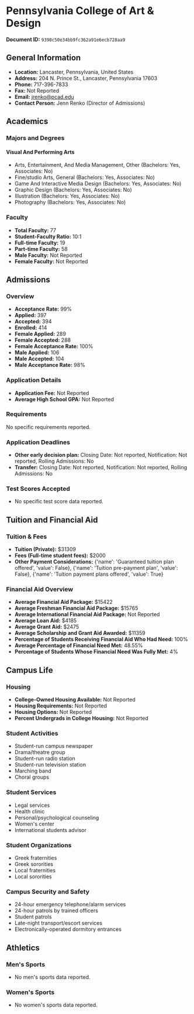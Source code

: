 # Pennsylvania College of Art & Design

**Document ID:** `9398c50e34bb9fc362a91e6ecb728aa9`

## General Information

- **Location:** Lancaster, Pennsylvania, United States
- **Address:** 204 N. Prince St., Lancaster, Pennsylvania 17603
- **Phone:** 717-396-7833
- **Fax:** Not Reported
- **Email:** jrenko@pcad.edu
- **Contact Person:** Jenn Renko (Director of Admissions)

## Academics

### Majors and Degrees

#### Visual And Performing Arts

- Arts, Entertainment, And Media Management, Other (Bachelors: Yes, Associates: No)
- Fine/studio Arts, General (Bachelors: Yes, Associates: No)
- Game And Interactive Media Design (Bachelors: Yes, Associates: No)
- Graphic Design (Bachelors: Yes, Associates: No)
- Illustration (Bachelors: Yes, Associates: No)
- Photography (Bachelors: Yes, Associates: No)

### Faculty

- **Total Faculty:** 77
- **Student-Faculty Ratio:** 10:1
- **Full-time Faculty:** 19
- **Part-time Faculty:** 58
- **Male Faculty:** Not Reported
- **Female Faculty:** Not Reported

## Admissions

### Overview

- **Acceptance Rate:** 99%
- **Applied:** 397
- **Accepted:** 394
- **Enrolled:** 414
- **Female Applied:** 289
- **Female Accepted:** 288
- **Female Acceptance Rate:** 100%
- **Male Applied:** 106
- **Male Accepted:** 104
- **Male Acceptance Rate:** 98%

### Application Details

- **Application Fee:** Not Reported
- **Average High School GPA:** Not Reported

### Requirements

No specific requirements reported.

### Application Deadlines

- **Other early decision plan:** Closing Date: Not reported, Notification: Not reported, Rolling Admissions: No
- **Transfer:** Closing Date: Not reported, Notification: Not reported, Rolling Admissions: No

### Test Scores Accepted

- No specific test score data reported.

## Tuition and Financial Aid

### Tuition & Fees

- **Tuition (Private):** $31309
- **Fees (Full-time student fees):** $2000
- **Other Payment Considerations:** {'name': 'Guaranteed tuition plan offered', 'value': False}, {'name': 'Tuition pre-payment plan', 'value': False}, {'name': 'Tuition payment plans offered', 'value': True}

### Financial Aid Overview

- **Average Financial Aid Package:** $15422
- **Average Freshman Financial Aid Package:** $15765
- **Average International Financial Aid Package:** Not Reported
- **Average Loan Aid:** $4185
- **Average Grant Aid:** $2475
- **Average Scholarship and Grant Aid Awarded:** $11359
- **Percentage of Students Receiving Financial Aid Who Had Need:** 100%
- **Average Percentage of Financial Need Met:** 48.55%
- **Percentage of Students Whose Financial Need Was Fully Met:** 4%

## Campus Life

### Housing

- **College-Owned Housing Available:** Not Reported
- **Housing Requirements:** Not Reported
- **Housing Options:** Not Reported
- **Percent Undergrads in College Housing:** Not Reported

### Student Activities

- Student-run campus newspaper
- Drama/theatre group
- Student-run radio station
- Student-run television station
- Marching band
- Choral groups

### Student Services

- Legal services
- Health clinic
- Personal/psychological counseling
- Women's center
- International students advisor

### Student Organizations

- Greek fraternities
- Greek sororities
- Local fraternities
- Local sororities

### Campus Security and Safety

- 24-hour emergency telephone/alarm services
- 24-hour patrols by trained officers
- Student patrols
- Late-night transport/escort services
- Electronically-operated dormitory entrances

## Athletics

### Men's Sports

- No men's sports data reported.

### Women's Sports

- No women's sports data reported.
